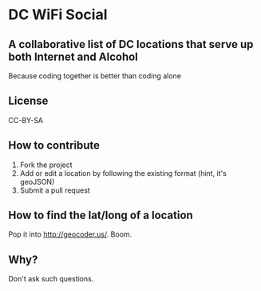 # DC WiFi Social

## A collaborative list of DC locations that serve up both Internet and Alcohol

Because coding together is better than coding alone

## License

CC-BY-SA

## How to contribute

1. Fork the project
2. Add or edit a location by following the existing format (hint, it's geoJSON)
3. Submit a pull request

## How to find the lat/long of a location

Pop it into http://geocoder.us/. Boom.

## Why?

Don't ask such questions.